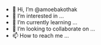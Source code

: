 - 👋 Hi, I’m @amoebakothak
- 👀 I’m interested in ...
- 🌱 I’m currently learning ...
- 💞️ I’m looking to collaborate on ...
- 📫 How to reach me ...

<!---
amoebakothak/amoebakothak is a ✨ special ✨ repository because its `README.md` (this file) appears on your GitHub profile.
You can click the Preview link to take a look at your changes.
--->
